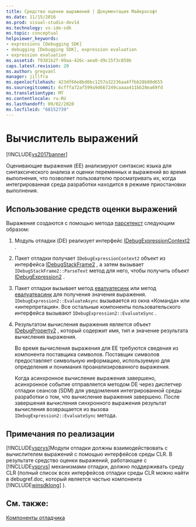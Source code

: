 ```yaml
---
title: Средство оценки выражений | Документация Майкрософт
ms.date: 11/15/2016
ms.prod: visual-studio-dev14
ms.technology: vs-ide-sdk
ms.topic: conceptual
helpviewer_keywords:
- expressions [Debugging SDK]
- debugging [Debugging SDK], expression evaluation
- expression evaluation
ms.assetid: f9381b2f-99aa-426c-aea0-d9c15f3c859b
caps.latest.revision: 20
ms.author: gregvanl
manager: jillfra
ms.openlocfilehash: 423df66e8bd6bc1257a32236aa4ffbb28b80d655
ms.sourcegitcommit: 6cfffa72af599a9d667249caaaa411bb28ea69fd
ms.translationtype: MT
ms.contentlocale: ru-RU
ms.lasthandoff: 09/02/2020
ms.locfileid: "68152739"
---
```

# <a name="expression-evaluator"></a>Вычислитель выражений
[!INCLUDE[vs2017banner](../../includes/vs2017banner.md)]

Оценивающие выражения (EE) анализируют синтаксис языка для синтаксического анализа и оценки переменных и выражений во время выполнения, что позволяет пользователю просматривать их, когда интегрированная среда разработки находится в режиме приостановки выполнения.  
  
## <a name="using-expression-evaluators"></a>Использование средств оценки выражений  
 Выражения создаются с помощью метода [парсетекст](../../extensibility/debugger/reference/idebugexpressioncontext2-parsetext.md) следующим образом:  
  
1. Модуль отладки (DE) реализует интерфейс [IDebugExpressionContext2](../../extensibility/debugger/reference/idebugexpressioncontext2.md) .  
  
2. Пакет отладки получает `IDebugExpressionContext2` объект из интерфейса [IDebugStackFrame2](../../extensibility/debugger/reference/idebugstackframe2.md) , а затем вызывает `IDebugStackFrame2::ParseText` метод для него, чтобы получить объект [IDebugExpression2](../../extensibility/debugger/reference/idebugexpression2.md) .  
  
3. Пакет отладки вызывает метод [евалуатесинк](../../extensibility/debugger/reference/idebugexpression2-evaluatesync.md) или метод [евалуатеасинк](../../extensibility/debugger/reference/idebugexpression2-evaluateasync.md) для получения значения выражения. `IDebugExpression2::EvaluateAsync` вызывается из окна «Команда» или «интерпретация». Все остальные компоненты пользовательского интерфейса вызывают `IDebugExpression2::EvaluateSync` .  
  
4. Результатом вычисления выражения является объект [IDebugProperty2](../../extensibility/debugger/reference/idebugproperty2.md) , который содержит имя, тип и значение результата вычисления выражения.  
  
   Во время вычисления выражения для EE требуются сведения из компонента поставщика символов. Поставщик символов предоставляет символьную информацию, используемую для определения и понимания проанализированного выражения.  
  
   Когда асинхронное вычисление выражения завершено, асинхронное событие отправляется методом DE через диспетчер отладки сеансов (SDM) для уведомления интегрированной среды разработки о том, что вычисление выражения завершено. После завершения вычисления синхронного выражения результат вычисления возвращается из вызова `IDebugExpression2::EvaluateSync` метода.  
  
## <a name="implementation-notes"></a>Примечания по реализации  
 [!INCLUDE[vsprvs](../../includes/vsprvs-md.md)]Модули отладки должны взаимодействовать с вычислителем выражений с помощью интерфейсов среды CLR. В результате средство оценки выражений, работающее с [!INCLUDE[vsprvs](../../includes/vsprvs-md.md)] механизмами отладки, должно поддерживать среду CLR (полный список всех интерфейсов отладки среды CLR можно найти в debugref.doc, который является частью компонента [!INCLUDE[winsdklong](../../includes/winsdklong-md.md)] ).  
  
## <a name="see-also"></a>См. также:  
 [Компоненты отладчика](../../extensibility/debugger/debugger-components.md)
